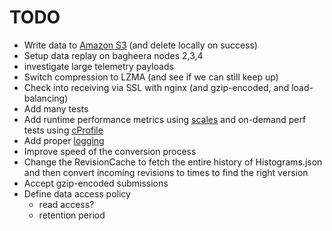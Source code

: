 TODO
====

- Write data to [Amazon S3][4] (and delete locally on success)
- Setup data replay on bagheera nodes 2,3,4
- investigate large telemetry payloads
- Switch compression to LZMA (and see if we can still keep up)
- Check into receiving via SSL with nginx (and gzip-encoded, and load-balancing)
- Add many tests
- Add runtime performance metrics using [scales][1] and on-demand perf tests
  using [cProfile][3]
- Add proper [logging][2]
- Improve speed of the conversion process
- Change the RevisionCache to fetch the entire history of Histograms.json and
  then convert incoming revisions to times to find the right version
- Accept gzip-encoded submissions
- Define data access policy
  - read access?
  - retention period

[1]: https://github.com/Cue/scales "Scales"
[2]: http://docs.python.org/2/library/logging.html "Python Logging"
[3]: http://docs.python.org/2/library/profile.html "Python Profilers"
[4]: http://boto.s3.amazonaws.com/s3_tut.html "Using S3 with boto"
